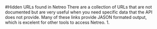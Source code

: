 #Hidden URLs found in Netreo
There are a collection of URLs that are not documented but are very useful when you need specific data that the API does not provide. Many of these links provide JASON formated output, which is excelent for other tools to access Netreo.
 1. 
